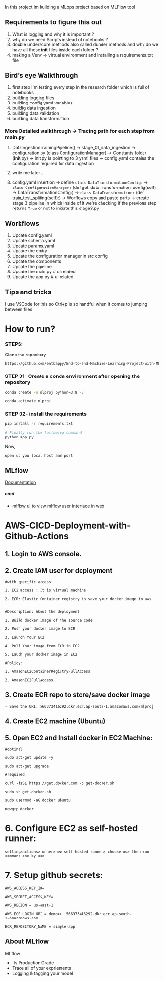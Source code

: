 In this project im building a MLops project based on MLFlow tool

## Requirements to figure this out

1. What is logging and why it is important ?
2. why do we need Scripts instead of notebooks ?
3. double underscore methods also called dunder methods and why do we have all these __init__ files inside each folder ?
4. making a Venv -> virtual environment and installing a requirements.txt file


## Bird's eye Walkthrough 
1. first step i'm testing every step in the research folder which is full of notebooks
2. building logging files
3. building config yaml variables
4. buildig data ingestion 
5. building data validation
6. building data transformation

### More Detailed walkthrough -> Tracing path for each step from main.py
1. DataIngestionTrainingPipeline() -> stage_01_data_ingestion -> configuration.py (class ConfigurationManager) -> Constants folder (__init__.py) -> init.py is pointing to 3 yaml files -> config.yaml contains the configuration required for data ingestion

2. write me later ...

3. config.yaml insertion -> define `class DataTransformationConfig:` -> `class ConfigurationManager:` (def get_data_transformation_config(self) -> DataTransformationConfig:) -> `class DataTransformation:` (def train_test_spliting(self):) -> Worflows copy and paste parts -> create stage 3 pipeline in which inside of it we're checking if the previous step returns `True` or not to initiate this stage3.py 


## Workflows

1. Update config.yaml
2. Update schema.yaml
3. Update params.yaml
4. Update the entity
5. Update the configuration manager in src config
6. Update the components
7. Update the pipeline 
8. Update the main.py   # ui related
9. Update the app.py    # ui related

## Tips and tricks
I use VSCode for this so Ctrl+p is so handful when it comes to jumping between files


# How to run?
### STEPS:

Clone the repository

```bash
https://github.com/entbappy/End-to-end-Machine-Learning-Project-with-MLflow
```
### STEP 01- Create a conda environment after opening the repository

```bash
conda create -n mlproj python=3.8 -y
```

```bash
conda activate mlproj
```


### STEP 02- install the requirements
```bash
pip install -r requirements.txt
```


```bash
# Finally run the following command
python app.py
```

Now,
```bash
open up you local host and port
```



## MLflow

[Documentation](https://mlflow.org/docs/latest/index.html)


##### cmd
- mlflow ui to view mlflow user interface in web

# AWS-CICD-Deployment-with-Github-Actions

## 1. Login to AWS console.

## 2. Create IAM user for deployment

	#with specific access

	1. EC2 access : It is virtual machine

	2. ECR: Elastic Container registry to save your docker image in aws


	#Description: About the deployment

	1. Build docker image of the source code

	2. Push your docker image to ECR

	3. Launch Your EC2 

	4. Pull Your image from ECR in EC2

	5. Lauch your docker image in EC2

	#Policy:

	1. AmazonEC2ContainerRegistryFullAccess

	2. AmazonEC2FullAccess

	
## 3. Create ECR repo to store/save docker image
    - Save the URI: 566373416292.dkr.ecr.ap-south-1.amazonaws.com/mlproj

	
## 4. Create EC2 machine (Ubuntu) 

## 5. Open EC2 and Install docker in EC2 Machine:
	
	
	#optinal

	sudo apt-get update -y

	sudo apt-get upgrade
	
	#required

	curl -fsSL https://get.docker.com -o get-docker.sh

	sudo sh get-docker.sh

	sudo usermod -aG docker ubuntu

	newgrp docker
	
# 6. Configure EC2 as self-hosted runner:
    setting>actions>runner>new self hosted runner> choose os> then run command one by one


# 7. Setup github secrets:

    AWS_ACCESS_KEY_ID=

    AWS_SECRET_ACCESS_KEY=

    AWS_REGION = us-east-1

    AWS_ECR_LOGIN_URI = demo>>  566373416292.dkr.ecr.ap-south-1.amazonaws.com

    ECR_REPOSITORY_NAME = simple-app




## About MLflow 
MLflow

 - Its Production Grade
 - Trace all of your expriements
 - Logging & tagging your model


